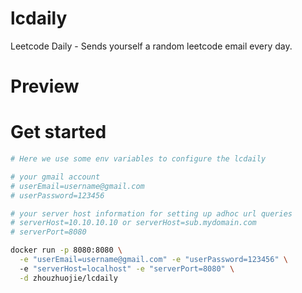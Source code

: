# lcdaily
Leetcode Daily - Sends yourself a random leetcode email every day.

# Preview

# Get started
```bash
# Here we use some env variables to configure the lcdaily

# your gmail account
# userEmail=username@gmail.com
# userPassword=123456

# your server host information for setting up adhoc url queries
# serverHost=10.10.10.10 or serverHost=sub.mydomain.com
# serverPort=8080

docker run -p 8080:8080 \
  -e "userEmail=username@gmail.com" -e "userPassword=123456" \ 
  -e "serverHost=localhost" -e "serverPort=8080" \
  -d zhouzhuojie/lcdaily
```
